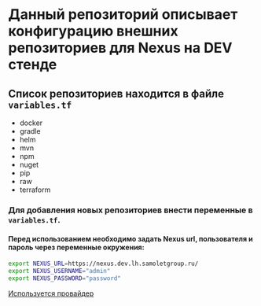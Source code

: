# Данный репозиторий описывает конфигурацию внешних репозиториев для Nexus на DEV стенде

## Список репозиториев находится в файле ```variables.tf```

- docker
- gradle
- helm
- mvn
- npm
- nuget
- pip
- raw
- terraform

### Для добавления новых репозиториев внести переменные в ```variables.tf```.

#### Перед использованием необходимо задать Nexus url, пользователя и пароль через переменные окружения:

```bash
export NEXUS_URL=https://nexus.dev.lh.samoletgroup.ru/
export NEXUS_USERNAME="admin"
export NEXUS_PASSWORD="password"
```

[Используется провайдер](https://github.com/datadrivers/terraform-provider-nexus)
